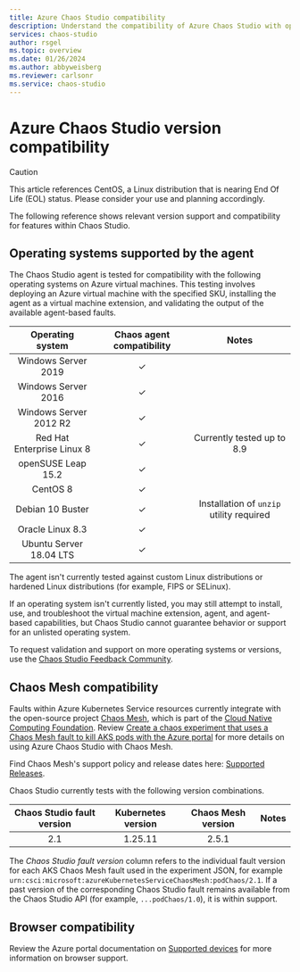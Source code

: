 ```yaml
---
title: Azure Chaos Studio compatibility
description: Understand the compatibility of Azure Chaos Studio with operating systems and tools.
services: chaos-studio
author: rsgel 
ms.topic: overview
ms.date: 01/26/2024
ms.author: abbyweisberg
ms.reviewer: carlsonr
ms.service: chaos-studio
---
```


# Azure Chaos Studio version compatibility

> [!CAUTION]
> This article references CentOS, a Linux distribution that is nearing End Of Life (EOL) status. Please consider your use and planning accordingly.

The following reference shows relevant version support and compatibility for features within Chaos Studio. 

## Operating systems supported by the agent

The Chaos Studio agent is tested for compatibility with the following operating systems on Azure virtual machines. This testing involves deploying an Azure virtual machine with the specified SKU, installing the agent as a virtual machine extension, and validating the output of the available agent-based faults.

| Operating system | Chaos agent compatibility | Notes |
|:---:|:---:|:---:|
| Windows Server 2019             | ✓ |   |
| Windows Server 2016             | ✓ |   |
| Windows Server 2012 R2          | ✓ |   |
| Red Hat Enterprise Linux 8      | ✓ | Currently tested up to 8.9 |
| openSUSE Leap 15.2              | ✓ |   |
| CentOS 8                        | ✓ |   |
| Debian 10 Buster                | ✓ | Installation of `unzip` utility required |
| Oracle Linux 8.3                | ✓ |   |
| Ubuntu Server 18.04 LTS         | ✓ |   |

The agent isn't currently tested against custom Linux distributions or hardened Linux distributions (for example, FIPS or SELinux).

If an operating system isn't currently listed, you may still attempt to install, use, and troubleshoot the virtual machine extension, agent, and agent-based capabilities, but Chaos Studio cannot guarantee behavior or support for an unlisted operating system.

To request validation and support on more operating systems or versions, use the [Chaos Studio Feedback Community](https://aka.ms/ChaosStudioFeedback).

## Chaos Mesh compatibility

Faults within Azure Kubernetes Service resources currently integrate with the open-source project [Chaos Mesh](https://chaos-mesh.org/), which is part of the [Cloud Native Computing Foundation](https://www.cncf.io/projects/chaosmesh/). Review [Create a chaos experiment that uses a Chaos Mesh fault to kill AKS pods with the Azure portal](chaos-studio-tutorial-aks-portal.md) for more details on using Azure Chaos Studio with Chaos Mesh.

Find Chaos Mesh's support policy and release dates here: [Supported Releases](https://chaos-mesh.org/supported-releases/).

Chaos Studio currently tests with the following version combinations. 

| Chaos Studio fault version | Kubernetes version | Chaos Mesh version | Notes |
|:---:|:---:|:---:|:---:|
| 2.1 | 1.25.11 | 2.5.1 | |

The *Chaos Studio fault version* column refers to the individual fault version for each AKS Chaos Mesh fault used in the experiment JSON, for example `urn:csci:microsoft:azureKubernetesServiceChaosMesh:podChaos/2.1`. If a past version of the corresponding Chaos Studio fault remains available from the Chaos Studio API (for example, `...podChaos/1.0`), it is within support.

## Browser compatibility

Review the Azure portal documentation on [Supported devices](../azure-portal/azure-portal-supported-browsers-devices.md) for more information on browser support.
